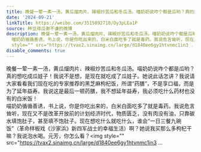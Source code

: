 ```yaml
---
title: 晚餐一荤一素一汤，黄瓜熘肉片、辣椒炒苦瓜和冬瓜汤。喵奶奶说咋个都是瓜哟？真的想吃成瓜娃子！我说不是想，是现在就吃成了瓜娃子。她说此话怎讲？我说请大家看...
date: '2024-09-21'
linkTitle: https://weibo.com/3515092710/Oy3pLEa1P
source: 种豆得瓜谢不谦的微博
description: 晚餐一荤一素一汤，黄瓜熘肉片、辣椒炒苦瓜和冬瓜汤。喵奶奶说咋个都是瓜哟？真的想吃成瓜娃子！我说不是想，是现在就吃成了瓜娃子。她说此话怎讲？我说请大家看看我们现在吃的专家推荐的黑芝麻枸杞饭，所谓“药膳”，不是享口福，而是为了延年益寿。我说这是最后一顿药膳，我不想延年益寿，我必须吃什么药材也没有的白米饭！<br>
  喵奶奶循循善诱，书上说，你是你吃出来的，白米白面吃多了就是毒药。我说危言耸听，现在又不是改革开放前的计划经济时代，物质匮乏，没有肉没有油，只靠碳水填饱肚子，甚至填不饱肚子。现在想吃什么就吃什么，谁会“一日三餐九碗饭”（革命样板戏《沙家浜》新四军战士的幸福生活）啊？她说我买那么多枸杞干嘛？我说泡水喝。元芳，你怎么看？<img
  style="" src="https://tvax2.sinaimg.cn/large/d1840ee6gy1htvnmc1in3 ...
disable_comments: true
---
```

晚餐一荤一素一汤，黄瓜熘肉片、辣椒炒苦瓜和冬瓜汤。喵奶奶说咋个都是瓜哟？真的想吃成瓜娃子！我说不是想，是现在就吃成了瓜娃子。她说此话怎讲？我说请大家看看我们现在吃的专家推荐的黑芝麻枸杞饭，所谓“药膳”，不是享口福，而是为了延年益寿。我说这是最后一顿药膳，我不想延年益寿，我必须吃什么药材也没有的白米饭！<br> 喵奶奶循循善诱，书上说，你是你吃出来的，白米白面吃多了就是毒药。我说危言耸听，现在又不是改革开放前的计划经济时代，物质匮乏，没有肉没有油，只靠碳水填饱肚子，甚至填不饱肚子。现在想吃什么就吃什么，谁会“一日三餐九碗饭”（革命样板戏《沙家浜》新四军战士的幸福生活）啊？她说我买那么多枸杞干嘛？我说泡水喝。元芳，你怎么看？<img style="" src="https://tvax2.sinaimg.cn/large/d1840ee6gy1htvnmc1in3 ...